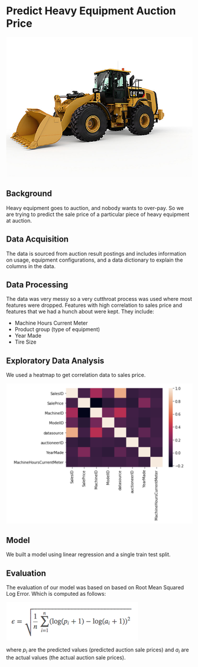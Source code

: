 # Predict Heavy Equipment Auction Price
![alt text](https://github.com/andrewmmeans/heavy-equipment-auction-price-prediction/blob/master/images/wheel.jpeg)

## Background
Heavy equipment goes to auction, and nobody wants to over-pay. So we are trying to predict the sale price of a particular piece of heavy equipment at auction. 

## Data Acquisition 
The data is sourced from auction result postings and includes information on usage, equipment configurations, and a data dictionary to explain the columns in the data.

## Data Processing

The data was very messy so a very cutthroat process was used where most features were dropped. Features with high correlation to sales price and features that we had a hunch about were kept. They include:
- Machine Hours Current Meter 
- Product group (type of equipment)
- Year Made
- Tire Size 


## Exploratory Data Analysis
We used a heatmap to get correlation data to sales price. 

![alt text](https://github.com/andrewmmeans/heavy-equipment-auction-price-prediction/blob/master/images/Screen%20Shot%202020-07-31%20at%205.46.02%20PM.png)

## Model
We built a model using linear regression and a single train test split. 


## Evaluation
The evaluation of our model was based on based on Root Mean Squared Log Error.
Which is computed as follows:

![Root Mean Squared Logarithmic Error](images/rmsle.png)

where *p<sub>i</sub>* are the predicted values (predicted auction sale prices) 
and *a<sub>i</sub>* are the actual values (the actual auction sale prices).


